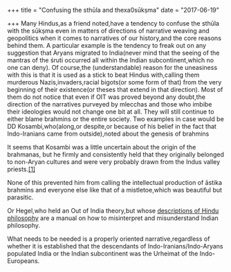 +++
title = "Confusing the sthūla and thexa0sūkṣma"
date = "2017-06-19"

+++
Many Hindus,as a friend noted,have a tendency to confuse the sthūla with
the sūkṣma even in matters of directions of narrative weaving and
geopolitics when it comes to narratives of our history,and the core
reasons behind them. A particular example is the tendency to freak out
on any suggestion that Aryans migrated to India(never mind that the
seeing of the mantras of the śruti occurred all within the Indian
subcontinent,which no one can deny). Of course,the (understandable)
reason for the uneasiness with this is that it is used as a stick to
beat Hindus with,calling them murderous Nazis,invaders,racial bigots(or
some form of that) from the very beginning of their existence(or theses
that extend in that direction). Most of them do not notice that even if
OIT was proved beyond any doubt,the direction of the narratives purveyed
by mlecchas and those who imbibe their ideologies would not change one
bit at all. They will still continue to either blame brahmins or the
entire society. Two examples in case would be DD Kosambi,who(along,or
despite,or because of his belief in the fact that Indo-Iranians came
from outside),noted about the genesis of brahmins

It seems that Kosambi was a little uncertain about the origin of the
brahmanas, but he firmly and consistently held that they originally
belonged to non-Aryan cultures and were very probably drawn from the
Indus valley
priests.[\[1\]](http://ddkosambi.blogspot.in/2008/12/dd-kosambi-on-religion.html)

None of this prevented him from calling the intellectual production of
āstika brahmins and everyone else like that of a mistletoe,which was
beautiful but parasitic.

Or Hegel,who held an Out of India theory,but whose [descriptions of
Hindu
philosophy](https://videshisutra.com/2015/11/03/hegel-on-india-and-hinduism/)
are a manual on how to misinterpret and misunderstand Indian philosophy.

What needs to be needed is a properly oriented narrative,regardless of
whether it is established that the descendants of
Indo-Iranians/Indo-Aryans populated India or the Indian subcontinent was
the Urheimat of the Indo-Europeans.



